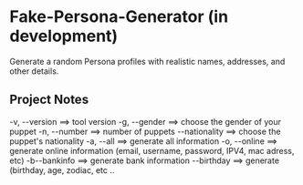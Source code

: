 # Fake-Persona-Generator  (in development)
Generate a random Persona profiles with realistic names, addresses, and other details.


## Project Notes
-v, --version  ==>  tool version
-g, --gender  ==> choose the gender of your puppet
-n, --number  ==>  number of puppets
--nationality  ==>  choose the puppet's nationality
-a, --all  ==> generate all information
-o, --online  ==>  generate online information (email, username, password, IPV4, mac adress, etc)
-b--bankinfo  ==>  generate bank information
--birthday  ==>  generate (birthday, age, zodiac, etc ..
